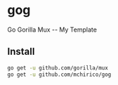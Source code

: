 # gog
Go Gorilla Mux -- My Template


## Install

```bash
go get -u github.com/gorilla/mux
go get -u github.com/mchirico/gog

```
